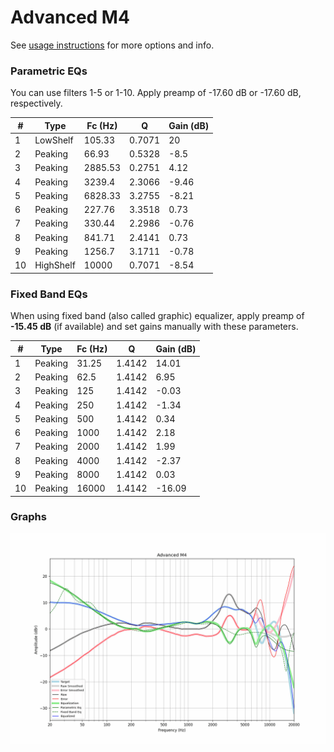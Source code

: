 # Advanced M4
See [usage instructions](https://github.com/jaakkopasanen/AutoEq#usage) for more options and info.

### Parametric EQs
You can use filters 1-5 or 1-10. Apply preamp of -17.60 dB or -17.60 dB, respectively.

|   # | Type      |   Fc (Hz) |      Q |   Gain (dB) |
|-----|-----------|-----------|--------|-------------|
|   1 | LowShelf  |    105.33 | 0.7071 |       20    |
|   2 | Peaking   |     66.93 | 0.5328 |       -8.5  |
|   3 | Peaking   |   2885.53 | 0.2751 |        4.12 |
|   4 | Peaking   |   3239.4  | 2.3066 |       -9.46 |
|   5 | Peaking   |   6828.33 | 3.2755 |       -8.21 |
|   6 | Peaking   |    227.76 | 3.3518 |        0.73 |
|   7 | Peaking   |    330.44 | 2.2986 |       -0.76 |
|   8 | Peaking   |    841.71 | 2.4141 |        0.73 |
|   9 | Peaking   |   1256.7  | 3.1711 |       -0.78 |
|  10 | HighShelf |  10000    | 0.7071 |       -8.54 |

### Fixed Band EQs
When using fixed band (also called graphic) equalizer, apply preamp of **-15.45 dB** (if available) and set gains manually with these parameters.

|   # | Type    |   Fc (Hz) |      Q |   Gain (dB) |
|-----|---------|-----------|--------|-------------|
|   1 | Peaking |     31.25 | 1.4142 |       14.01 |
|   2 | Peaking |     62.5  | 1.4142 |        6.95 |
|   3 | Peaking |    125    | 1.4142 |       -0.03 |
|   4 | Peaking |    250    | 1.4142 |       -1.34 |
|   5 | Peaking |    500    | 1.4142 |        0.34 |
|   6 | Peaking |   1000    | 1.4142 |        2.18 |
|   7 | Peaking |   2000    | 1.4142 |        1.99 |
|   8 | Peaking |   4000    | 1.4142 |       -2.37 |
|   9 | Peaking |   8000    | 1.4142 |        0.03 |
|  10 | Peaking |  16000    | 1.4142 |      -16.09 |

### Graphs
![](./Advanced%20M4.png)
